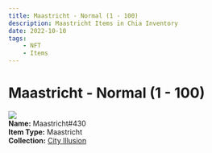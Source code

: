 ```yaml
---
title: Maastricht - Normal (1 - 100)
description: Maastricht Items in Chia Inventory
date: 2022-10-10
tags:
    - NFT
    - Items
---
```


# Maastricht - Normal (1 - 100)
<div class="item_thumbnail">
<img loading="lazy" src="https://uhi6pp55ab7gboav4aa7cwznfmyykyv6gw2kt4urr3mfq7vkei.arweave.net/odHnv70AfmC4FeAB8V-stKzGFYr41tKnykY7YWH6qIk"><br/>
<div><strong>Name:</strong> Maastricht#430</div>
<div><strong>Item Type:</strong> Maastricht</div>
<div><strong>Collection:</strong> <a href="https://www.spacescan.io/xch/nft/collection/col1lend2dcn558km4wcwta4xnkfv3xpcmlp9kyt0m909emvfxechlyqdl5ndg">City Illusion</a></div>
</div>

